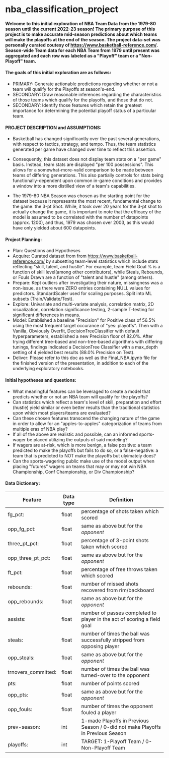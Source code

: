 # nba_classification_project
#### Welcome to this initial exploration of NBA Team Data from the 1979-80 season until the current 2022-23 season!  The primary purpose of this project is to make accurate mid-season predictions about which teams will make the playoffs at the end of the season. The project data-set was personally curated coutesy of https://www.basketball-reference.com/.  Season-wide Team data for each NBA Team from 1979 until present was aggregated and each row was labeled as a "Playoff" team or a "Non-Playoff" team.
#### The goals of this initial exploration are as follows:
- PRIMARY: Generate actionable predictions regarding whether or not a team will qualify for the Playoffs at season's-end.
- SECONDARY: Draw reasonable inferences regarding the characteristics of those teams which qualify for the playoffs, and those that do not.
- SECONDARY: Identify those features which retain the greatest importance for determining the potential playoff status of a particular team.

#### PROJECT DESCRIPTION and ASSUMPTIONS:
- Basketball has changed significantly over the past several generations, with respect to tactics, strategy, and tempo.  Thus, the team statistics generated per game have changed over time to reflect this assertion. 

- Consequently, this dataset does not display team stats on a "per game" basis.  Instead, team stats are displayed "per 100 possessions".  This allows for a somewhat-more-valid comparison to be made between teams of differing generations.  This also partially controls for stats being functionally-dependent upon common in-game conditions and provides a window into a more distilled view of a team's capabilities.

- The 1979-80 NBA Season was chosen as the starting point for the dataset because it represesnts the most recent, fundamental change to the game: the 3-pt Shot.  While, it took over 20 years for the 3-pt shot to actually change the game, it is important to note that the efficacy of the model is assumed to be correlated with the number of datapoints (approx. 1200), and thus, 1979 was chosen over 2003, as this would have only yielded about 600 datapoints.

#### Project Planning:
- Plan: Questions and Hypotheses
- Acquire: Curated dataset from from https://www.basketball-reference.com/ by subsetting team-level statistics which include stats reflecting "skill, talent, and hustle".  For example, team Field Goal % is a function of skill level(among other contributors), while Steals, Rebounds, or Fouls Drawn are a function of "talent and hustle" (among others).
- Prepare: Kept outliers after investigating their nature, missingness was a non-issue, as there were ZERO entries containing NULL values for predictors.  StandardScaler used for scaling purposes.  Split into ML subsets (Train/Validate/Test).
- Explore: Univariate and multi-variate analysis, correlation matrix, 2D visualization, correlation significance testing, 2-sample T-testing for significant differences in means.
- Model: Established a baseline "Precision" for Positive class of 56.5% using the most frequent target occurance of "yes: playoffs".  Then with a Vanilla, Obviously Overfit, DecisionTreeClassifier with default hyperparameters, established a new Precision floor of 82.0%. After trying different tree-based and non-tree-based algorithms with differing tunings, findings indicated a DecisionTree Classifier with a max_depth setting of 4 yielded best results (88.0% Precision on Test).
- Deliver: Please refer to this doc as well as the Final_NBA.ipynb file for the finished version of the presentation, in addition to each of the underlying exploratory notebooks.

#### Initial hypotheses and questions:
* What meaningful features can be leveraged to create a model that predicts whether or not an NBA team will qualify for the playoffs?  
* Can statistics which reflect a team's level of skill, preparation and effort (hustle) yield similar or even better results than the traditional statistics upon which most players/teams are evaluated?  
* Can these chosen features transcend the changing nature of the game in order to allow for an "apples-to-apples" categorization of teams from multiple eras of NBA play? 
* If all of the above are realistic and possible, can an informed sports-wager be placed utilizing the outputs of said modeling?
* If wagers are at-risk, which is more benign, a false positive: a team predicted to make the playoffs but fails to do so, or a false-negative: a team that is predicted to NOT make the playoffs but ulyimately does?
* Can the sports-wagering public make use of the model output when placing "futures" wagers on teams that may or may not win NBA Championship, Conf Championship, or Div Championship?

#### Data Dictionary: 

|Feature |  Data type | Definition |
|---|---|---|
| fg_pct: | float | percentage of shots taken which scored |
| opp_fg_pct: | float | same as above but for the *opponent* |
| three_pt_pct: | float | percentage of 3-point shots taken which scored |
| opp_three_pt_pct: | float | same as above but for the *opponent* |
| ft_pct: | float | percentage of free throws taken which scored |
| rebounds: | float | number of missed shots recovered from rim/backboard |
| opp_rebounds: | float | same as above but for the *opponent* |
| assists: | float | number of passes completed to player in the act of scoring a field goal |
| steals: | float | number of times the ball was successfully stripped from opposing player |
| opp_steals: | float | same as above but for the *opponent* |
| trnovers_committed: | float | number of times the ball was turned-over to the opponent |
| pts: | float | number of points scored |
| opp_pts: | float | same as above but for the *opponent* |
| opp_fouls: | float | number of times the opponent fouled a player |
| prev-season: | int | 1-made Playoffs in Previous Season / 0-did not make Playoffs in Previous Season |
| playoffs: | int | TARGET: 1-Playoff Team / 0-Non-Playoff Team |